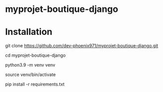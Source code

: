 # myprojet-boutique-django

# Installation

git clone https://github.com/dev-phoenix971/myprojet-boutique-django.git

cd myprojet-boutique-django

python3.9 -m venv venv

source venv/bin/activate

pip install -r requirements.txt